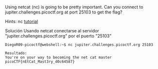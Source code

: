 Using netcat (nc) is going to be pretty important. Can you connect to jupiter.challenges.picoctf.org at port 25103 to get the flag?

Hints:
	nc [tutorial](https://linux.die.net/man/1/nc)

Solución
Usando netcat conectarse al servidor "jupiter.challenges.picoctf.org" por el puerto "25103"
```
DiegoR09-picoctf@webshell:~$ nc jupiter.challenges.picoctf.org 25103 

Resultado:
You're on your way to becoming the net cat master
picoCTF{nEtCat_Mast3ry_d0c64587}
```